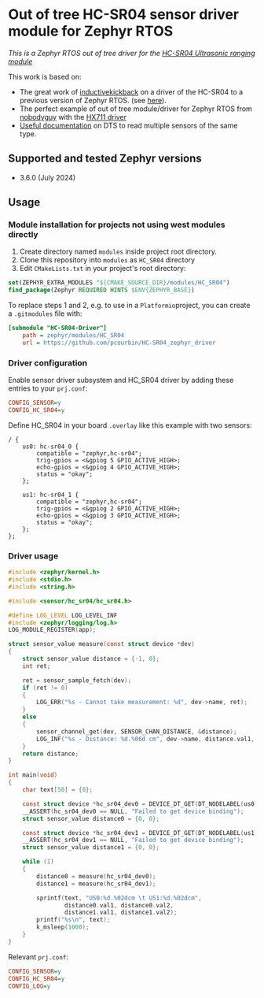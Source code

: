 # Out of tree HC-SR04 sensor driver module for Zephyr RTOS
*This is a Zephyr RTOS out of tree driver for the [HC-SR04 Ultrasonic ranging module](https://www.sparkfun.com/products/24049)*

This work is based on:
- The great work of [inductivekickback](https://github.com/inductivekickback) on a driver of the HC-SR04 to a previous version of Zephyr RTOS. (see [here](https://github.com/inductivekickback/hc-sr04)).
- The perfect example of out of tree module/driver for Zephyr RTOS from [nobodyguy](https://github.com/nobodyguy) with the [HX711 driver](https://github.com/nobodyguy/HX711_zephyr_driver)
- [Useful documentation](https://docs.nordicsemi.com/bundle/ncs-2.1.3/page/zephyr/build/dts/howtos.html#option_1_create_devices_using_instance_numbers) on DTS to read multiple sensors of the same type.

## Supported and tested Zephyr versions
* 3.6.0 (July 2024)

## Usage
### Module installation for projects not using west modules directly
1) Create directory named `modules` inside project root directory.
2) Clone this repository into `modules` as `HC_SR04` directory
3) Edit `CMakeLists.txt` in your project's root directory:
```CMake
set(ZEPHYR_EXTRA_MODULES "${CMAKE_SOURCE_DIR}/modules/HC_SR04")
find_package(Zephyr REQUIRED HINTS $ENV{ZEPHYR_BASE})
```

To replace steps 1 and 2, e.g. to use in a `Platformio`project, you can create a `.gitmodules` file with:
```ini
[submodule "HC-SR04-Driver"]
	path = zephyr/modules/HC_SR04
	url = https://github.com/pcourbin/HC-SR04_zephyr_driver
```

### Driver configuration
Enable sensor driver subsystem and HC_SR04 driver by adding these entries to your `prj.conf`:
```ini
CONFIG_SENSOR=y
CONFIG_HC_SR04=y
```

Define HC_SR04 in your board `.overlay` like this example with two sensors:
```dts
/ {
    us0: hc-sr04_0 {
        compatible = "zephyr,hc-sr04";
        trig-gpios = <&gpiog 5 GPIO_ACTIVE_HIGH>;
        echo-gpios = <&gpiog 4 GPIO_ACTIVE_HIGH>;
        status = "okay";
    };

    us1: hc-sr04_1 {
        compatible = "zephyr,hc-sr04";
        trig-gpios = <&gpiog 2 GPIO_ACTIVE_HIGH>;
        echo-gpios = <&gpiog 3 GPIO_ACTIVE_HIGH>;
        status = "okay";
    };
};

```

### Driver usage
```c
#include <zephyr/kernel.h>
#include <stdio.h>
#include <string.h>

#include <sensor/hc_sr04/hc_sr04.h>

#define LOG_LEVEL LOG_LEVEL_INF
#include <zephyr/logging/log.h>
LOG_MODULE_REGISTER(app);

struct sensor_value measure(const struct device *dev)
{
	struct sensor_value distance = {-1, 0};
	int ret;

	ret = sensor_sample_fetch(dev);
	if (ret != 0)
	{
		LOG_ERR("%s - Cannot take measurement: %d", dev->name, ret);
	}
	else
	{
		sensor_channel_get(dev, SENSOR_CHAN_DISTANCE, &distance);
		LOG_INF("%s - Distance: %d.%06d cm", dev->name, distance.val1, distance.val2);
	}
	return distance;
}

int main(void)
{
	char text[50] = {0};

	const struct device *hc_sr04_dev0 = DEVICE_DT_GET(DT_NODELABEL(us0));
	__ASSERT(hc_sr04_dev0 == NULL, "Failed to get device binding");
	struct sensor_value distance0 = {0, 0};

	const struct device *hc_sr04_dev1 = DEVICE_DT_GET(DT_NODELABEL(us1));
	__ASSERT(hc_sr04_dev1 == NULL, "Failed to get device binding");
	struct sensor_value distance1 = {0, 0};

	while (1)
	{
		distance0 = measure(hc_sr04_dev0);
		distance1 = measure(hc_sr04_dev1);

		sprintf(text, "US0:%d.%02dcm \t US1:%d.%02dcm",
				distance0.val1, distance0.val2,
				distance1.val1, distance1.val2);
		printf("%s\n", text);
		k_msleep(1000);
	}
}
```
Relevant `prj.conf`:
```ini
CONFIG_SENSOR=y
CONFIG_HC_SR04=y
CONFIG_LOG=y
```